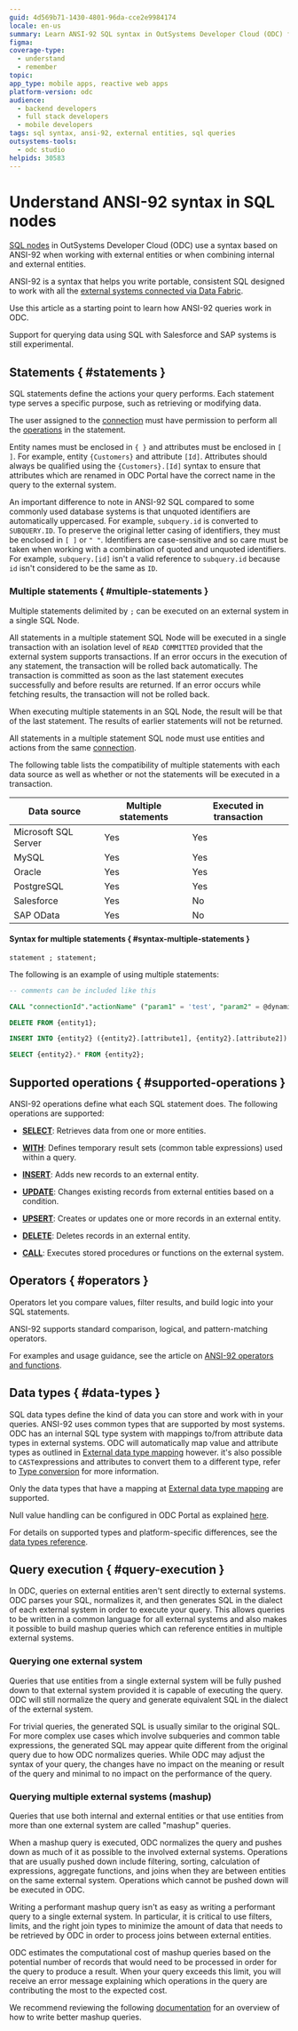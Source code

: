 ```yaml
---
guid: 4d569b71-1430-4801-96da-cce2e9984174
locale: en-us
summary: Learn ANSI-92 SQL syntax in OutSystems Developer Cloud (ODC) for querying external entities with supported operations.
figma:
coverage-type:
  - understand
  - remember
topic:
app_type: mobile apps, reactive web apps
platform-version: odc
audience:
  - backend developers
  - full stack developers
  - mobile developers
tags: sql syntax, ansi-92, external entities, sql queries
outsystems-tools:
  - odc studio
helpids: 30583
---
```


# Understand ANSI-92 syntax in SQL nodes

[SQL nodes](use-sql.md) in OutSystems Developer Cloud (ODC) use a syntax based on ANSI-92 when working with external entities or when combining internal and external entities.

ANSI-92 is a syntax that helps you write portable, consistent SQL designed to work with all the [external systems connected via Data Fabric](../../../../integration-with-systems/external-databases/intro.md).

Use this article as a starting point to learn how ANSI-92 queries work in ODC.

<div class="warning" markdown="1">

Support for querying data using SQL with Salesforce and SAP systems is still experimental.

</div>

## Statements { #statements }

SQL statements define the actions your query performs. Each statement type serves a specific purpose, such as retrieving or modifying data.

<div class="info" markdown="1">

The user assigned to the [connection](../../../../integration-with-systems/external-databases/create-connection-external-data.md) must have permission to perform all the [operations](#supported-operations) in the statement.

</div>

Entity names must be enclosed in `{ }` and attributes must be enclosed in `[ ]`. For example, entity `{Customers}` and attribute `[Id]`. Attributes should always be qualified using the `{Customers}.[Id]` syntax to ensure that attributes which are renamed in ODC Portal have the correct name in the query to the external system.

An important difference to note in ANSI-92 SQL compared to some commonly used database systems is that unquoted identifiers are automatically uppercased. For example, `subquery.id` is converted to `SUBQUERY.ID`. To preserve the original letter casing of identifiers, they must be enclosed in `[ ]` or `" "`. Identifiers are case-sensitive and so care must be taken when working with a combination of quoted and unquoted identifiers. For example, `subquery.[id]` isn't a valid reference to `subquery.id` because `id` isn't considered to be the same as `ID`.

### Multiple statements { #multiple-statements }

Multiple statements delimited by `;` can be executed on an external system in a single SQL Node.

All statements in a multiple statement SQL Node will be executed in a single transaction with an isolation level of `READ COMMITTED` provided that the external system supports transactions. If an error occurs in the execution of any statement, the transaction will be rolled back automatically. The transaction is committed as soon as the last statement executes successfully and before results are returned. If an error occurs while fetching results, the transaction will not be rolled back.

When executing multiple statements in an SQL Node, the result will be that of the last statement. The results of earlier statements will not be returned.

<div class="info" markdown="1">

All statements in a multiple statement SQL node must use entities and actions from the same [connection](../../../../integration-with-systems/external-databases/create-connection-external-data.md).

</div>

The following table lists the compatibility of multiple statements with each data source as well as whether or not the statements will be executed in a transaction.

| Data source          | Multiple statements | Executed in transaction |
| -------------------- | ------------------- | ----------------------- |
| Microsoft SQL Server | Yes                 | Yes                     |
| MySQL                | Yes                 | Yes                     |
| Oracle               | Yes                 | Yes                     |
| PostgreSQL           | Yes                 | Yes                     |
| Salesforce           | Yes                 | No                      |
| SAP OData            | Yes                 | No                      |

#### Syntax for multiple statements { #syntax-multiple-statements }

`statement ; statement;`

The following is an example of using multiple statements:

```sql
-- comments can be included like this

CALL "connectionId"."actionName" ("param1" = 'test', "param2" = @dynamic1);

DELETE FROM {entity1};

INSERT INTO {entity2} ({entity2}.[attribute1], {entity2}.[attribute2]) VALUES ('abc', @dynamic2);

SELECT {entity2}.* FROM {entity2};

```

## Supported operations { #supported-operations }

ANSI-92 operations define what each SQL statement does. The following operations are supported:

* [**SELECT**](ansi-92-select.md): Retrieves data from one or more entities.

* [**WITH**](ansi-92-select.md): Defines temporary result sets (common table expressions) used within a query.

* [**INSERT**](ansi-92-insert.md): Adds new records to an external entity.

* [**UPDATE**](ansi-92-update.md): Changes existing records from external entities based on a condition.

* [**UPSERT**](ansi-92-insert.md): Creates or updates one or more records in an external entity.

* [**DELETE**](ansi-92-delete.md): Deletes records in an external entity.

* [**CALL**](stored-procedure.md): Executes stored procedures or functions on the external system.

## Operators { #operators }

Operators let you compare values, filter results, and build logic into your SQL statements.

ANSI-92 supports standard comparison, logical, and pattern-matching operators.

For examples and usage guidance, see the article on [ANSI-92 operators and functions](ansi-92-operators.md).

## Data types { #data-types }

SQL data types define the kind of data you can store and work with in your queries. ANSI-92 uses common types that are supported by most systems.
ODC has an internal SQL type system with mappings to/from attribute data types in external systems.
ODC will automatically map value and attribute types as outlined in [External data type mapping](../../../../integration-with-systems/external-databases/external-data-type.md) however. it's also possible to `CAST`expressions and attributes to convert them to a different type, refer to [Type conversion](ansi-92-operators.md#type-conversion) for more information.

<div class="info" markdown="1">

Only the data types that have a mapping at [External data type mapping](../../../../integration-with-systems/external-databases/external-data-type.md) are supported.

</div>

Null value handling can be configured in ODC Portal as explained [here](../../../../integration-with-systems/external-databases/handle-null-values.md).

For details on supported types and platform-specific differences, see the [data types reference](ansi-92-data-types.md).

## Query execution { #query-execution }

In ODC, queries on external entities aren't sent directly to external systems. ODC parses your SQL, normalizes it, and then generates SQL in the dialect of each external system in order to execute your query. This allows queries to be written in a common language for all external systems and also makes it possible to build mashup queries which can reference entities in multiple external systems.

### Querying one external system

Queries that use entities from a single external system will be fully pushed down to that external system provided it is capable of executing the query. ODC will still normalize the query and generate equivalent SQL in the dialect of the external system.

For trivial queries, the generated SQL is usually similar to the original SQL. For more complex use cases which involve subqueries and common table expressions, the generated SQL may appear quite different from the original query due to how ODC normalizes queries. While ODC may adjust the syntax
of your query, the changes have no impact on the meaning or result of the query and minimal to no impact on the performance of the query.

### Querying multiple external systems (mashup)

Queries that use both internal and external entities or that use entities from more than one external system are called "mashup" queries.

When a mashup query is executed, ODC normalizes the query and pushes down as much of it as possible to the involved external systems. Operations that are usually pushed down include filtering, sorting, calculation of expressions, aggregate functions, and joins when they are between entities on the same external system. Operations which cannot be pushed down will be executed in ODC.

Writing a performant mashup query isn't as easy as writing a performant query to a single external system. In particular, it is critical to use filters, limits, and the right join types to minimize the amount of data that needs to be retrieved by ODC in order to process joins between external
entities.

ODC estimates the computational cost of mashup queries based on the potential number of records that would need to be processed in order for the query to produce a result. When your query exceeds this limit, you will receive an error message explaining which operations in the query are contributing
the most to the expected cost.

We recommend reviewing the following [documentation](../queries.md) for an overview of how to write better mashup queries.
